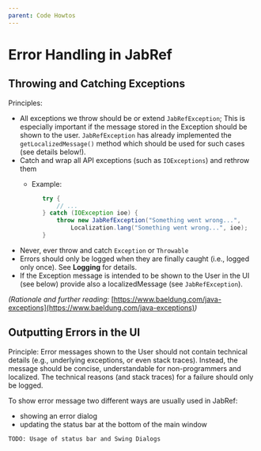 ```yaml
---
parent: Code Howtos
---
```

# Error Handling in JabRef

## Throwing and Catching Exceptions

Principles:

* All exceptions we throw should be or extend `JabRefException`; This is especially important if the message stored in the Exception should be shown to the user. `JabRefException` has already implemented the `getLocalizedMessage()` method which should be used for such cases (see details below!).
* Catch and wrap all API exceptions (such as `IOExceptions`) and rethrow them
    *   Example:

        ```java
           try {
               // ...
           } catch (IOException ioe) {
               throw new JabRefException("Something went wrong...",
                   Localization.lang("Something went wrong...", ioe);
           }
        ```
* Never, ever throw and catch `Exception` or `Throwable`
* Errors should only be logged when they are finally caught (i.e., logged only once). See **Logging** for details.
* If the Exception message is intended to be shown to the User in the UI (see below) provide also a localizedMessage (see `JabRefException`).

_(Rationale and further reading:_ [https://www.baeldung.com/java-exceptions](https://www.baeldung.com/java-exceptions)_)_

## Outputting Errors in the UI

Principle: Error messages shown to the User should not contain technical details (e.g., underlying exceptions, or even stack traces). Instead, the message should be concise, understandable for non-programmers and localized. The technical reasons (and stack traces) for a failure should only be logged.

To show error message two different ways are usually used in JabRef:

* showing an error dialog
* updating the status bar at the bottom of the main window

```
TODO: Usage of status bar and Swing Dialogs
```
